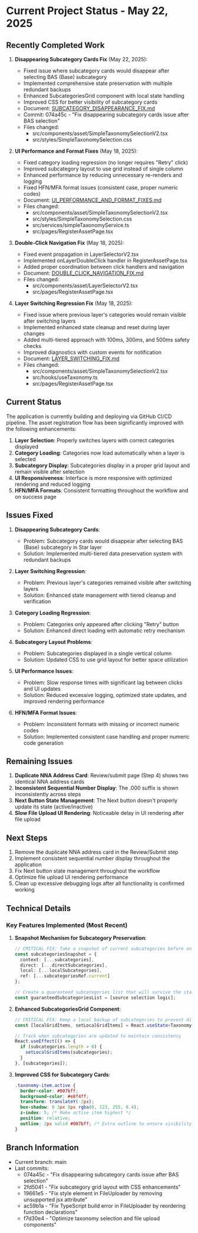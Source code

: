 # Current Project Status - May 22, 2025

## Recently Completed Work

1. **Disappearing Subcategory Cards Fix** (May 22, 2025):
   - Fixed issue where subcategory cards would disappear after selecting BAS (Base) subcategory
   - Implemented comprehensive state preservation with multiple redundant backups
   - Enhanced SubcategoriesGrid component with local state handling
   - Improved CSS for better visibility of subcategory cards
   - Document: [SUBCATEGORY_DISAPPEARANCE_FIX.md](./SUBCATEGORY_DISAPPEARANCE_FIX.md)
   - Commit: 074a45c - "Fix disappearing subcategory cards issue after BAS selection"
   - Files changed:
     - src/components/asset/SimpleTaxonomySelectionV2.tsx
     - src/styles/SimpleTaxonomySelection.css

2. **UI Performance and Format Fixes** (May 18, 2025):
   - Fixed category loading regression (no longer requires "Retry" click)
   - Improved subcategory layout to use grid instead of single column
   - Enhanced performance by reducing unnecessary re-renders and logging
   - Fixed HFN/MFA format issues (consistent case, proper numeric codes)
   - Document: [UI_PERFORMANCE_AND_FORMAT_FIXES.md](./UI_PERFORMANCE_AND_FORMAT_FIXES.md)
   - Files changed:
     - src/components/asset/SimpleTaxonomySelectionV2.tsx
     - src/styles/SimpleTaxonomySelection.css
     - src/services/simpleTaxonomyService.ts
     - src/pages/RegisterAssetPage.tsx

3. **Double-Click Navigation Fix** (May 18, 2025): 
   - Fixed event propagation in LayerSelectorV2.tsx 
   - Implemented onLayerDoubleClick handler in RegisterAssetPage.tsx
   - Added proper coordination between click handlers and navigation
   - Document: [DOUBLE_CLICK_NAVIGATION_FIX.md](./DOUBLE_CLICK_NAVIGATION_FIX.md)
   - Files changed: 
     - src/components/asset/LayerSelectorV2.tsx
     - src/pages/RegisterAssetPage.tsx

4. **Layer Switching Regression Fix** (May 18, 2025):
   - Fixed issue where previous layer's categories would remain visible after switching layers
   - Implemented enhanced state cleanup and reset during layer changes
   - Added multi-tiered approach with 100ms, 300ms, and 500ms safety checks
   - Improved diagnostics with custom events for notification
   - Document: [LAYER_SWITCHING_FIX.md](./LAYER_SWITCHING_FIX.md)
   - Files changed:
     - src/components/asset/SimpleTaxonomySelectionV2.tsx
     - src/hooks/useTaxonomy.ts
     - src/pages/RegisterAssetPage.tsx

## Current Status

The application is currently building and deploying via GitHub CI/CD pipeline. The asset registration flow has been significantly improved with the following enhancements:

1. **Layer Selection**: Properly switches layers with correct categories displayed
2. **Category Loading**: Categories now load automatically when a layer is selected
3. **Subcategory Display**: Subcategories display in a proper grid layout and remain visible after selection
4. **UI Responsiveness**: Interface is more responsive with optimized rendering and reduced logging
5. **HFN/MFA Formats**: Consistent formatting throughout the workflow and on success page

## Issues Fixed

1. **Disappearing Subcategory Cards**:
   - Problem: Subcategory cards would disappear after selecting BAS (Base) subcategory in Star layer
   - Solution: Implemented multi-tiered data preservation system with redundant backups

2. **Layer Switching Regression**:
   - Problem: Previous layer's categories remained visible after switching layers
   - Solution: Enhanced state management with tiered cleanup and verification

3. **Category Loading Regression**:
   - Problem: Categories only appeared after clicking "Retry" button
   - Solution: Enhanced direct loading with automatic retry mechanism

4. **Subcategory Layout Problems**:
   - Problem: Subcategories displayed in a single vertical column
   - Solution: Updated CSS to use grid layout for better space utilization

5. **UI Performance Issues**:
   - Problem: Slow response times with significant lag between clicks and UI updates
   - Solution: Reduced excessive logging, optimized state updates, and improved rendering performance

6. **HFN/MFA Format Issues**:
   - Problem: Inconsistent formats with missing or incorrect numeric codes
   - Solution: Implemented consistent case handling and proper numeric code generation

## Remaining Issues

1. **Duplicate NNA Address Card**: Review/submit page (Step 4) shows two identical NNA address cards
2. **Inconsistent Sequential Number Display**: The .000 suffix is shown inconsistently across steps
3. **Next Button State Management**: The Next button doesn't properly update its state (active/inactive)
4. **Slow File Upload UI Rendering**: Noticeable delay in UI rendering after file upload

## Next Steps

1. Remove the duplicate NNA address card in the Review/Submit step
2. Implement consistent sequential number display throughout the application
3. Fix Next button state management throughout the workflow
4. Optimize file upload UI rendering performance
5. Clean up excessive debugging logs after all functionality is confirmed working

## Technical Details

### Key Features Implemented (Most Recent)

1. **Snapshot Mechanism for Subcategory Preservation**:
   ```typescript
   // CRITICAL FIX: Take a snapshot of current subcategories before any state changes
   const subcategoriesSnapshot = {
     context: [...subcategories],
     direct: [...directSubcategories],
     local: [...localSubcategories],
     ref: [...subcategoriesRef.current]
   };
   
   // Create a guaranteed subcategories list that will survive the state updates
   const guaranteedSubcategoriesList = [source selection logic];
   ```

2. **Enhanced SubcategoriesGrid Component**:
   ```typescript
   // CRITICAL FIX: Keep a local backup of subcategories to prevent disappearing
   const [localGridItems, setLocalGridItems] = React.useState<TaxonomyItem[]>([]);
   
   // Track when subcategories are updated to maintain consistency
   React.useEffect(() => {
     if (subcategories.length > 0) {
       setLocalGridItems(subcategories);
     }
   }, [subcategories]);
   ```

3. **Improved CSS for Subcategory Cards**:
   ```css
   .taxonomy-item.active {
     border-color: #007bff;
     background-color: #e8f4ff;
     transform: translateY(-2px);
     box-shadow: 0 3px 8px rgba(0, 123, 255, 0.4);
     z-index: 5; /* Make active item highest */
     position: relative;
     outline: 2px solid #007bff; /* Extra outline to ensure visibility */
   }
   ```

## Branch Information

- Current branch: main
- Last commits: 
  - 074a45c - "Fix disappearing subcategory cards issue after BAS selection"
  - 2fd5041 - "Fix subcategory grid layout with CSS enhancements"
  - 19661e5 - "Fix style element in FileUploader by removing unsupported jsx attribute"
  - ac59b1a - "Fix TypeScript build error in FileUploader by reordering function declarations"
  - f7d30e4 - "Optimize taxonomy selection and file upload components"